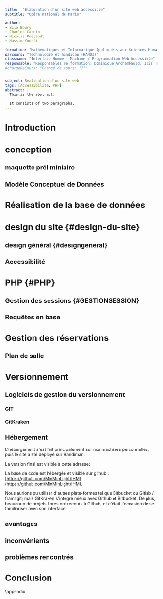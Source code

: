 ```yaml
---
title:  "Elaboration d'un site web accessible"
subtitle: "Opéra national de Paris"

author:
- Bilo Boury
- Charles Cascio
- Nicolas Roelandt
- Nassim Yousfi

formation: "Mathématiques et Informatique Appliquées aux Sciences Humaines et Sociales (MIASHS)"
parcours: "Technologie et handicap (HANDI)"
classname: "Interface Homme - Machine / Programmation Web Accessible"
responsable: "Responsables de formation: Dominique Archambauld, Isis Truck (Université Paris 8)"
#chargeDeCours: "Chargé de cours: ???"


subject: Réalisation d'un site web
tags: [Accessibilité, PHP]
abstract: |
  This is the abstract.

  It consists of two paragraphs.
---
```








[//]: # (This may be the most platform independent comment)


# Introduction

# conception

## maquette préliminiaire

## Modèle Conceptuel de Données

# Réalisation de la base de données


# design du site {#design-du-site}

## design général {#designgeneral}

## Accessibilité

# PHP {#PHP}

## Gestion des sessions {#GESTIONSESSION}

## Requêtes en base


# Gestion des réservations
## Plan de salle


# Versionnement
## Logiciels de gestion du versionnement
### GIT
### GitKraken


## Hébergement
L'hébergement s'est fait principalement sur nos machines personnelles, puis le site a été déployé sur Handiman.

La version final est visible à cette adresse: []()

La base de code est hébergée et visible sur github : [https://github.com/MinMinLight/IHM](https://github.com/MinMinLight/IHM).

Nous aurions pu utiliser d'autres plate-formes tel que Bitbucket ou Gitlab / framagit; mais GitKraken s'intègre mieux avec Github et Bitbucket.
De plus, beaucoup de projets libres ont recours à Github, et c'était l'occasion de se familiariser avec son interface.
 
## avantages
## inconvénients
## problèmes rencontrés


# Conclusion

\appendix
